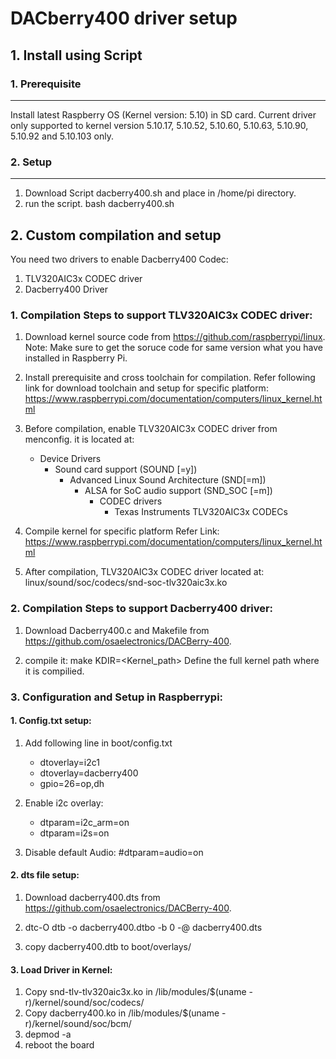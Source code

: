 # DACberry400 driver setup

## 1. Install using Script

### 1. Prerequisite
------------------------------------------------------------
Install latest Raspberry OS (Kernel version: 5.10) in SD card. 
Current driver only supported to kernel version 5.10.17, 5.10.52, 5.10.60, 5.10.63, 5.10.90, 5.10.92 and 5.10.103 only.

### 2. Setup
------------------------------------------------------------
1. Download Script dacberry400.sh and place in /home/pi directory.
2. run the script.
    bash dacberry400.sh

## 2. Custom compilation and setup

You need two drivers to enable Dacberry400 Codec:

1) TLV320AIC3x CODEC driver
2) Dacberry400 Driver

### 1. Compilation Steps to support TLV320AIC3x CODEC driver:

1) Download kernel source code from https://github.com/raspberrypi/linux. 
   Note: Make sure to get the soruce code for same version what you have installed in Raspberry Pi.

2) Install prerequisite and cross toolchain for compilation. Refer following link for download toolchain and setup for specific platform: 
   https://www.raspberrypi.com/documentation/computers/linux_kernel.html
   
3) Before compilation, enable TLV320AIC3x CODEC driver from menconfig.
   it is located at:
   - Device Drivers
     - Sound card support (SOUND [=y])
	   - Advanced Linux Sound Architecture (SND[=m])
	     - ALSA for SoC audio support (SND_SOC [=m])
		   - CODEC drivers
			 - Texas Instruments TLV320AIC3x CODECs
4) Compile kernel for specific platform
	Refer Link: https://www.raspberrypi.com/documentation/computers/linux_kernel.html
	
5) After compilation, TLV320AIC3x CODEC driver located at:
	linux/sound/soc/codecs/snd-soc-tlv320aic3x.ko

### 2. Compilation Steps to support Dacberry400 driver:

1) Download Dacberry400.c and Makefile from https://github.com/osaelectronics/DACBerry-400.

2) compile it: make KDIR=<Kernel_path>
	Define the full kernel path where it is compilied.

	
### 3. Configuration and Setup in Raspberrypi:

#### 1. Config.txt setup:

1) Add following line in boot/config.txt
    - dtoverlay=i2c1
	- dtoverlay=dacberry400
	- gpio=26=op,dh
 
2) Enable i2c overlay:
	- dtparam=i2c_arm=on
	- dtparam=i2s=on
	
3) Disable default Audio: 
	#dtparam=audio=on
	
#### 2. dts file setup:

1) Download dacberry400.dts from https://github.com/osaelectronics/DACBerry-400.

2) dtc-O dtb -o dacberry400.dtbo -b 0 -@ dacberry400.dts

3) copy dacberry400.dtb to boot/overlays/

#### 3. Load Driver in Kernel:

1) Copy snd-tlv-tlv320aic3x.ko in /lib/modules/$(uname -r)/kernel/sound/soc/codecs/
2) Copy dacberry400.ko in /lib/modules/$(uname -r)/kernel/sound/soc/bcm/
3) depmod -a
4) reboot the board
